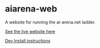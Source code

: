 # aiarena-web
A website for running the ai-arena.net ladder.

[See the live website here](https://ai-arena.net/)

[Dev Install instructions](./doc/INSTALL.md)